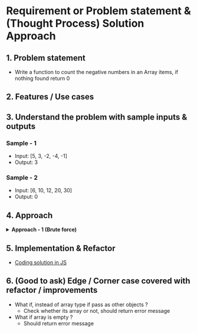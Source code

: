 # Requirement or Problem statement & (Thought Process) Solution Approach

## 1. Problem statement

- Write a function to count the negative numbers in an Array items, if nothing found return 0

## 2. Features / Use cases

## 3. Understand the problem with sample inputs & outputs

### Sample - 1

- Input: [5, 3, -2, -4, -1]
- Output: 3

### Sample - 2

- Input: [6, 10, 12, 20, 30]
- Output: 0

## 4. Approach

<details>
  <summary><b>Approach - 1 (Brute force)</b></summary>

- Thought Process / Approach - one pass solution

  - Use for loop to traverse the array
  - Loop each element (traverse / visit each element) & compare with negative number condition checks, then return negative count
  - if no found return 0

  ![alt text](./img/logic-1.png)

- Complexity
  - Time Complexity: O(n)
  - Space Complexity: O(1)

</details>

## 5. Implementation & Refactor

- [Coding solution in JS](./index.js)

## 6. (Good to ask) Edge / Corner case covered with refactor / improvements

- What if, instead of array type if pass as other objects ?
  - Check whether its array or not, should return error message
- What if array is empty ?
  - Should return error message
